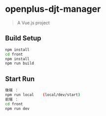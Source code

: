 # openplus-djt-manager

> A Vue.js project

## Build Setup

``` bash
npm install
cd front
npm install
npm run build
```

## Start Run

``` bash
後端 ：
npm run local    (local/dev/start)
前端 ：
cd front
npm run dev
```